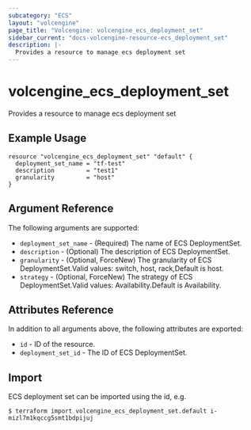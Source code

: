 ```yaml
---
subcategory: "ECS"
layout: "volcengine"
page_title: "Volcengine: volcengine_ecs_deployment_set"
sidebar_current: "docs-volcengine-resource-ecs_deployment_set"
description: |-
  Provides a resource to manage ecs deployment set
---
```

# volcengine_ecs_deployment_set
Provides a resource to manage ecs deployment set
## Example Usage
```hcl
resource "volcengine_ecs_deployment_set" "default" {
  deployment_set_name = "tf-test"
  description         = "test1"
  granularity         = "host"
}
```
## Argument Reference
The following arguments are supported:
* `deployment_set_name` - (Required) The name of ECS DeploymentSet.
* `description` - (Optional) The description of ECS DeploymentSet.
* `granularity` - (Optional, ForceNew) The granularity of ECS DeploymentSet.Valid values: switch, host, rack,Default is host.
* `strategy` - (Optional, ForceNew) The strategy of ECS DeploymentSet.Valid values: Availability.Default is Availability.

## Attributes Reference
In addition to all arguments above, the following attributes are exported:
* `id` - ID of the resource.
* `deployment_set_id` - The ID of ECS DeploymentSet.


## Import
ECS deployment set can be imported using the id, e.g.
```
$ terraform import volcengine_ecs_deployment_set.default i-mizl7m1kqccg5smt1bdpijuj
```

